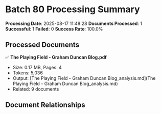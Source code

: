 # Batch 80 Processing Summary

**Processing Date**: 2025-08-17 11:48:28
**Documents Processed**: 1
**Successful**: 1
**Failed**: 0
**Success Rate**: 100.0%

## Processed Documents

✅ **The Playing Field - Graham Duncan Blog.pdf**
   - Size: 0.17 MB, Pages: 4
   - Tokens: 5,036
   - Output: [The Playing Field - Graham Duncan Blog_analysis.md](The Playing Field - Graham Duncan Blog_analysis.md)
   - Related: 9 documents

## Document Relationships
